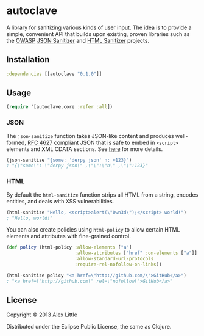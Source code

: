 # autoclave

A library for sanitizing various kinds of user input. The idea is to provide a
simple, convenient API that builds upon existing, proven libraries such as the
[OWASP][owasp] [JSON Sanitizer][owasp-json] and [HTML Sanitizer][owasp-html]
projects.

## Installation

```clj
:dependencies [[autoclave "0.1.0"]]
```

## Usage

```clj
(require '[autoclave.core :refer :all])
```

### JSON

The `json-sanitize` function takes JSON-like content and produces well-formed,
[RFC 4627](https://www.ietf.org/rfc/rfc4627.txt) compliant JSON that is safe to
embed in `<script>` elements and XML CDATA sections. See [here](owasp-json-gc)
for more details.

```clj
(json-sanitize "{some: 'derpy json' n: +123}")
; "{\"some\": \"derpy json\" ,\"\":\"n\" ,\"\":123}"
```

### HTML

By default the `html-sanitize` function strips all HTML from a string, encodes
entities, and deals with XSS vulnerabilities.

```clj
(html-sanitize "Hello, <script>alert(\"0wn3d\");</script> world!")
; "Hello, world!"
```

You can also create policies using `html-policy` to allow certain HTML elements
and attributes with fine-grained control.

```clj
(def policy (html-policy :allow-elements ["a"]
                         :allow-attributes ["href" :on-elements ["a"]]
                         :allow-standard-url-protocols
                         :require-rel-nofollow-on-links))

(html-sanitize policy "<a href=\"http://github.com/\">GitHub</a>")
; "<a href=\"http://github.com\" rel=\"nofollow\">GitHub</a>"
```

## License

Copyright © 2013 Alex Little

Distributed under the Eclipse Public License, the same as Clojure.

[docs]: TODO
[owasp]: https://www.owasp.org/
[owasp-json]: https://www.owasp.org/index.php/OWASP_JSON_Sanitizer
[owasp-json-gc]: https://code.google.com/p/json-sanitizer/
[owasp-html]: https://www.owasp.org/index.php/OWASP_Java_HTML_Sanitizer
